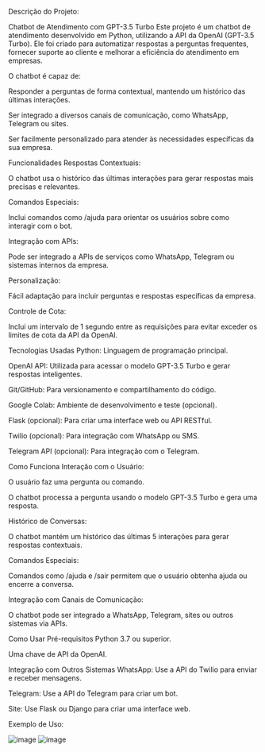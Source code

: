 
Descrição do Projeto:

Chatbot de Atendimento com GPT-3.5 Turbo
Este projeto é um chatbot de atendimento desenvolvido em Python, utilizando a API da OpenAI (GPT-3.5 Turbo). Ele foi criado para automatizar respostas a perguntas frequentes, fornecer suporte ao cliente e melhorar a eficiência do atendimento em empresas.

O chatbot é capaz de:

Responder a perguntas de forma contextual, mantendo um histórico das últimas interações.

Ser integrado a diversos canais de comunicação, como WhatsApp, Telegram ou sites.

Ser facilmente personalizado para atender às necessidades específicas da sua empresa.

Funcionalidades
Respostas Contextuais:

O chatbot usa o histórico das últimas interações para gerar respostas mais precisas e relevantes.

Comandos Especiais:

Inclui comandos como /ajuda para orientar os usuários sobre como interagir com o bot.

Integração com APIs:

Pode ser integrado a APIs de serviços como WhatsApp, Telegram ou sistemas internos da empresa.

Personalização:

Fácil adaptação para incluir perguntas e respostas específicas da empresa.

Controle de Cota:

Inclui um intervalo de 1 segundo entre as requisições para evitar exceder os limites de cota da API da OpenAI.

Tecnologias Usadas
Python: Linguagem de programação principal.

OpenAI API: Utilizada para acessar o modelo GPT-3.5 Turbo e gerar respostas inteligentes.

Git/GitHub: Para versionamento e compartilhamento do código.

Google Colab: Ambiente de desenvolvimento e teste (opcional).

Flask (opcional): Para criar uma interface web ou API RESTful.

Twilio (opcional): Para integração com WhatsApp ou SMS.

Telegram API (opcional): Para integração com o Telegram.

Como Funciona
Interação com o Usuário:

O usuário faz uma pergunta ou comando.

O chatbot processa a pergunta usando o modelo GPT-3.5 Turbo e gera uma resposta.

Histórico de Conversas:

O chatbot mantém um histórico das últimas 5 interações para gerar respostas contextuais.

Comandos Especiais:

Comandos como /ajuda e /sair permitem que o usuário obtenha ajuda ou encerre a conversa.

Integração com Canais de Comunicação:

O chatbot pode ser integrado a WhatsApp, Telegram, sites ou outros sistemas via APIs.

Como Usar
Pré-requisitos
Python 3.7 ou superior.

Uma chave de API da OpenAI.

Integração com Outros Sistemas
WhatsApp: Use a API do Twilio para enviar e receber mensagens.

Telegram: Use a API do Telegram para criar um bot.

Site: Use Flask ou Django para criar uma interface web.

Exemplo de Uso:

![image](https://github.com/user-attachments/assets/51b8e063-14fd-48ce-92a9-f0626aceeb70)
![image](https://github.com/user-attachments/assets/4bd73be5-b27b-4004-8efe-91040dca6186)




